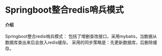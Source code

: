 # Springboot整合redis哨兵模式

#### 介绍
Springboot整合redis哨兵模式：
包括了增删查改接口，采用mybatis，当数据从数据库查出来后会放入redis缓存。
采用的同步策略是：先更新数据库，后删除缓存。